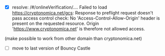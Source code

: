 
- [x] resolve:
 /#/onlineVerification/....
  Failed to load https://cryptonomica.net/gcs: 
  Response to preflight request doesn't pass access control check: 
  No 'Access-Control-Allow-Origin' header is present on the requested resource. 
  Origin 'https://www.cryptonomica.net' is therefore not allowed access. 
  
(make possible to work from other domain than cryptonomica.net) 

- [ ] move to last version of Bouncy Castle 

